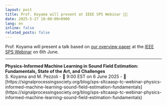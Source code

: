```yaml
---
layout: post
title: Prof. Koyama will present at IEEE SPS Webinar 👨‍💻
date: 2025-5-27 10:00:00+0900
lang: en
inline: false
related_posts: false
---
```


Prof. Koyama will present a talk based on [our overview paper](https://doi.org/10.1109/MSP.2024.3465896) at the [IEEE SPS Webinar](https://signalprocessingsociety.org/blog/sps-sltcaasp-tc-webinar-physics-informed-machine-learning-sound-field-estimation-fundamentals) on 6th June. 

***

<div style="font-weight:bolder">Physics-Informed Machine Learning in Sound Field Estimation: Fundamentals, State of the Art, and Challenges</div>
S. Koyama and M. Pezzoli
- 📆 9:00 EST on 6 June 2025
- 🔗 [https://signalprocessingsociety.org/blog/sps-sltcaasp-tc-webinar-physics-informed-machine-learning-sound-field-estimation-fundamentals](https://signalprocessingsociety.org/blog/sps-sltcaasp-tc-webinar-physics-informed-machine-learning-sound-field-estimation-fundamentals)

